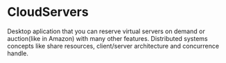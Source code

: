 # CloudServers

Desktop aplication that you can reserve virtual servers on demand or auction(like in Amazon) with many other features. Distributed systems concepts like share resources, client/server architecture and concurrence handle. 
